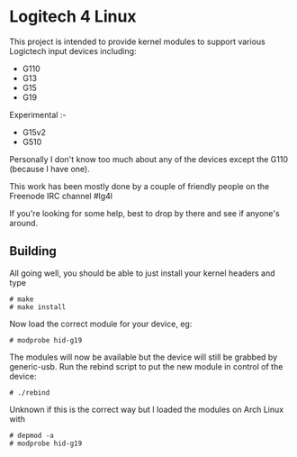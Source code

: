 Logitech 4 Linux
================

This project is intended to provide kernel modules to support various Logictech
input devices including:

* G110
* G13
* G15
* G19

Experimental :-

* G15v2
* G510 

Personally I don't know too much about any of the devices except the G110 (because I have one).

This work has been mostly done by a couple of friendly people on the Freenode IRC channel #lg4l

If you're looking for some help, best to drop by there and see if anyone's around.

Building
--------

All going well, you should be able to just install your kernel headers and type

    # make
    # make install

Now load the correct module for your device, eg:

    # modprobe hid-g19

The modules will now be available but the device will still be grabbed by generic-usb. Run the
rebind script to put the new module in control of the device:

    # ./rebind



Unknown if this is the correct way but I loaded the modules on Arch Linux with

    # depmod -a
    # modprobe hid-g19